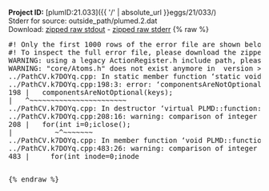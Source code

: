 **Project ID:** [plumID:21.033]({{ '/' | absolute_url }}eggs/21/033/)  
Stderr for source:  outside_path/plumed.2.dat   
Download: [zipped raw stdout](plumed.2.dat.plumed.stdout.txt.zip) - [zipped raw stderr](plumed.2.dat.plumed.stderr.txt.zip) 
{% raw %}
<pre>
#! Only the first 1000 rows of the error file are shown below
#! To inspect the full error file, please download the zipped raw stderr file above
WARNING: using a legacy ActionRegister.h include path, please use <<#include "core/ActionRegister.h">>
WARNING: "core/Atoms.h" does not exist anymore in  version >=2.10, you should change your code.
../PathCV.k7DOYq.cpp: In static member function ‘static void PLMD::function::PathCV::registerKeywords(PLMD::Keywords&)’:
../PathCV.k7DOYq.cpp:198:3: error: ‘componentsAreNotOptional’ was not declared in this scope
198 |   componentsAreNotOptional(keys);
|   ^~~~~~~~~~~~~~~~~~~~~~~~
../PathCV.k7DOYq.cpp: In destructor ‘virtual PLMD::function::PathCV::~PathCV()’:
../PathCV.k7DOYq.cpp:208:16: warning: comparison of integer expressions of different signedness: ‘int’ and ‘unsigned int’ [-Wsign-compare]
208 |   for(int i=0;i<mw_n_;++i){
|               ~^~~~~~
../PathCV.k7DOYq.cpp: In constructor ‘PLMD::function::PathCV::PathCV(const PLMD::ActionOptions&)’:
../PathCV.k7DOYq.cpp:236:16: warning: comparison of integer expressions of different signedness: ‘int’ and ‘unsigned int’ [-Wsign-compare]
236 |   for(int i=0;i<mw_n_;++i){
|               ~^~~~~~
../PathCV.k7DOYq.cpp:259:11: warning: comparison of integer expressions of different signedness: ‘int’ and ‘unsigned int’ [-Wsign-compare]
259 |       if(i==mw_id_) ifiles[i]->close();
|          ~^~~~~~~~
../PathCV.k7DOYq.cpp: In member function ‘void PLMD::function::PathCV::generatePath()’:
../PathCV.k7DOYq.cpp:483:26: warning: comparison of integer expressions of different signedness: ‘int’ and ‘unsigned int’ [-Wsign-compare]
483 |     for(int inode=0;inode<nnodes;inode++){
|                     ~~~~~^~~~~~~
../PathCV.k7DOYq.cpp: In member function ‘void PLMD::function::PathCV::readMultipleWalkers()’:
../PathCV.k7DOYq.cpp:941:16: warning: comparison of integer expressions of different signedness: ‘int’ and ‘unsigned int’ [-Wsign-compare]
941 |   for(int i=0;i<mw_n_;++i){
|               ~^~~~~~
../PathCV.k7DOYq.cpp:942:9: warning: comparison of integer expressions of different signedness: ‘int’ and ‘unsigned int’ [-Wsign-compare]
942 |     if(i==mw_id_) continue;
|        ~^~~~~~~~
../PathCV.k7DOYq.cpp:957:5: error: invalid use of incomplete type ‘class PLMD::Communicator’
957 |     comm.Barrier();
|     ^~~~
In file included from /home/runner/opt/include/plumed/function/../core/../tools/OFile.h:25,
from /home/runner/opt/include/plumed/function/../core/../tools/Log.h:25,
from /home/runner/opt/include/plumed/function/../core/Action.h:30,
from /home/runner/opt/include/plumed/function/../core/ActionWithValue.h:25,
from /home/runner/opt/include/plumed/function/Function.h:25,
from ../PathCV.k7DOYq.cpp:22:
/home/runner/opt/include/plumed/function/../core/../tools/FileBase.h:29:7: note: forward declaration of ‘class PLMD::Communicator’
29 | class Communicator;
|       ^~~~~~~~~~~~
../PathCV.k7DOYq.cpp:958:5: error: invalid use of incomplete type ‘class PLMD::Communicator’
958 |     multi_sim_comm.Barrier();
|     ^~~~~~~~~~~~~~
/home/runner/opt/include/plumed/function/../core/../tools/FileBase.h:29:7: note: forward declaration of ‘class PLMD::Communicator’
29 | class Communicator;
|       ^~~~~~~~~~~~
terminate called after throwing an instance of 'PLMD::Plumed::ExceptionError'
what():
(core/PlumedMain.cpp:1499) void PLMD::PlumedMain::load(const std::string&)
An error happened while executing command env PLUMED_ROOT='/home/runner/opt/lib/plumed' PLUMED_VERSION='2.10b' PLUMED_HTMLDIR='/home/runner/opt/share/doc/plumed' PLUMED_INCLUDEDIR='/home/runner/opt/include' PLUMED_PROGRAM_NAME='plumed' PLUMED_IS_INSTALLED='yes' "/home/runner/opt/lib/plumed"/scripts/mklib.sh -n -o ./../PathCV.2.10b.so ../PathCV.cpp

[fv-az1947-39:10748] *** Process received signal ***
[fv-az1947-39:10748] Signal: Aborted (6)
[fv-az1947-39:10748] Signal code:  (-6)
[fv-az1947-39:10748] [ 0] /lib/x86_64-linux-gnu/libc.so.6(+0x45330)[0x7f2647e45330]
[fv-az1947-39:10748] [ 1] /lib/x86_64-linux-gnu/libc.so.6(pthread_kill+0x11c)[0x7f2647e9eb2c]
[fv-az1947-39:10748] [ 2] /lib/x86_64-linux-gnu/libc.so.6(gsignal+0x1e)[0x7f2647e4527e]
[fv-az1947-39:10748] [ 3] /lib/x86_64-linux-gnu/libc.so.6(abort+0xdf)[0x7f2647e288ff]
[fv-az1947-39:10748] [ 4] /lib/x86_64-linux-gnu/libstdc++.so.6(+0xa5ff5)[0x7f26482a5ff5]
[fv-az1947-39:10748] [ 5] /lib/x86_64-linux-gnu/libstdc++.so.6(+0xbb0da)[0x7f26482bb0da]
[fv-az1947-39:10748] [ 6] /lib/x86_64-linux-gnu/libstdc++.so.6(_ZSt10unexpectedv+0x0)[0x7f26482a5a55]
[fv-az1947-39:10748] [ 7] /lib/x86_64-linux-gnu/libstdc++.so.6(+0xa5a6f)[0x7f26482a5a6f]
[fv-az1947-39:10748] [ 8] plumed(+0x146dd)[0x5641e86a96dd]
[fv-az1947-39:10748] [ 9] /lib/x86_64-linux-gnu/libc.so.6(+0x2a1ca)[0x7f2647e2a1ca]
[fv-az1947-39:10748] [10] /lib/x86_64-linux-gnu/libc.so.6(__libc_start_main+0x8b)[0x7f2647e2a28b]
[fv-az1947-39:10748] [11] plumed(+0x15365)[0x5641e86aa365]
[fv-az1947-39:10748] *** End of error message ***
</pre>
{% endraw %}
